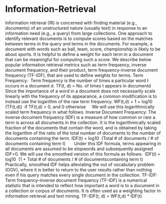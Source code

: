 # Information-Retrieval
Information retrieval (IR) is concerned with finding material (e.g., documents) of an unstructured nature (usually text) in response to an information need (e.g., a query) from large collections. One approach to identify relevant documents is to compute scores based on the matches between terms in the query and terms in the documents. For example, a document with words such as ball, team, score, championship is likely to be about sports. It is helpful to define a weight for each term in a document that can be meaningful for computing such a score. We describe below popular information retrieval metrics such as term frequency, inverse document frequency, and their product, term frequency-inverse document frequency (TF-IDF), that are used to define weights for terms. ​ Term​ ​Frequency: ​ Term frequency is the number of times a particular word t occurs in a document d.  TF(t,​ ​d)​ ​=​ ​No.​ ​of​ ​times​ ​t​ ​appears​ ​in​ ​document​ ​d  Since the importance of a word in a document does not necessarily scale linearly with the frequency of its appearance, a common modification is to instead use the logarithm of the raw term frequency.  WF(t,d)​ ​=​ ​1​ ​+​ ​log​10​ (TF(t,d))​ ​ ​if​ ​TF(t,d)​ ​>​ ​0,​ ​and​ ​0​ ​otherwise ​ ​ ​ ​ ​  We will use this logarithmically scaled term frequency in what follows.  Inverse​ ​Document​ ​Frequency:  The inverse document frequency (IDF) is a measure of how common or rare a term is across all documents in the collection. It is the logarithmically scaled fraction of the documents that contain the word, and is obtained by taking the logarithm of the ratio of the total number of documents to the number of documents containing the term.  IDF(t)​ ​=​ ​log​10​ ​ ​(Total​ ​#​ ​of​ ​documents​ ​/​ ​#​ ​of​ ​documents​ ​containing​ ​term​ ​t) ​ ​ ​ ​ ​ ​ Under this IDF formula, terms appearing in all documents are assumed to be stopwords and subsequently assigned IDF=0. We will use the smoothed version of this formula as follows: ​ IDF(t)​ ​=​ ​log​10​ ​ ​(1​ ​+​ ​Total​ ​#​ ​of​ ​documents​ ​/​ ​#​ ​of​ ​documents​ ​containing​ ​term​ ​t) ​ ​ ​ ​ ​  Practically, smoothed IDF helps alleviating the out of vocabulary problem (OOV), where it is better to return to the user results rather than nothing even if his query matches every single document in the collection.  TF-IDF:  Term frequency–inverse document frequency (TF-IDF) is a numerical statistic that is intended to reflect how important a word is to a document in a collection or corpus of documents. It is often used as a weighting factor in information retrieval and text mining.  TF-IDF(t,​ ​d)​ ​=​ ​WF(t,d)​ ​*​ ​IDF(t) ​ ​ ​ ​
